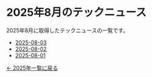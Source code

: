 # 2025年8月のテックニュース

2025年8月に取得したテックニュースの一覧です。

- [2025-08-03](2025-08-03.md)
- [2025-08-02](2025-08-02.md)
- [2025-08-01](2025-08-01.md)

[← 2025年一覧に戻る](../index.md)
